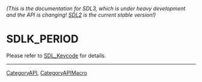 ###### (This is the documentation for SDL3, which is under heavy development and the API is changing! [SDL2](https://wiki.libsdl.org/SDL2/) is the current stable version!)
# SDLK_PERIOD

Please refer to [SDL_Keycode](SDL_Keycode) for details.

----
[CategoryAPI](CategoryAPI), [CategoryAPIMacro](CategoryAPIMacro)

